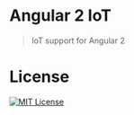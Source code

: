# Angular 2 IoT
> IoT support for Angular 2

# License
[![MIT License](https://img.shields.io/badge/license-MIT-blue.svg?style=flat)](/LICENSE)
